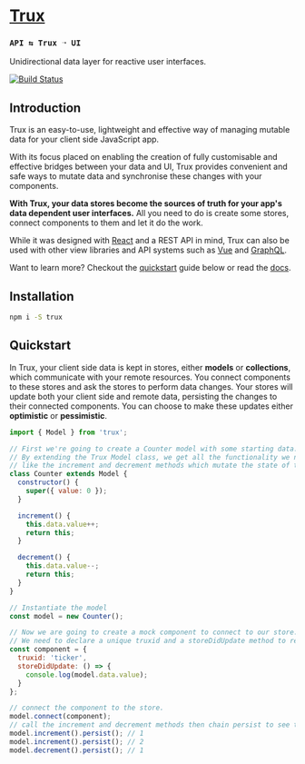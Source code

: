# [Trux](https://github.com/rohan-deshpande/trux)

### `API ⇆ Trux ➝ UI`

Unidirectional data layer for reactive user interfaces.

[![Build Status](https://travis-ci.org/rohan-deshpande/trux.svg?branch=feature/es6)](https://travis-ci.org/rohan-deshpande/trux)

## Introduction

Trux is an easy-to-use, lightweight and effective way of managing mutable data for your client side JavaScript app.

With its focus placed on enabling the creation of fully customisable and effective bridges between your data and UI, Trux provides convenient and safe ways to mutate data and synchronise these changes with your components.

**With Trux, your data stores become the sources of truth for your app's data dependent user interfaces.** All you need to do is create some stores, connect components to them and let it do the work.

While it was designed with [React](https://rohan-deshpande.gitbooks.io/trux/content/usage/react.html) and a REST API in mind, Trux can also be used with other view libraries and API systems such as [Vue](https://rohan-deshpande.gitbooks.io/trux/content/usage/vue.html
) and [GraphQL](https://rohan-deshpande.gitbooks.io/trux/content/usage/graphql.html).

Want to learn more? Checkout the [quickstart](#quickstart) guide below or read the [docs](https://rohan-deshpande.gitbooks.io/trux/content/).

## Installation

```bash
npm i -S trux
```

## Quickstart

In Trux, your client side data is kept in stores, either **models** or **collections**, which communicate with your remote resources. You connect components to these stores and ask the stores to perform data changes. Your stores will update both your client side and remote data, persisting the changes to their connected components. You can choose to make these updates either **optimistic** or **pessimistic**.

```js
import { Model } from 'trux';

// First we're going to create a Counter model with some starting data.
// By extending the Trux Model class, we get all the functionality we need plus we can add custom methods,
// like the increment and decrement methods which mutate the state of the model.
class Counter extends Model {
  constructor() {
    super({ value: 0 });
  }

  increment() {
    this.data.value++;
    return this;
  }

  decrement() {
    this.data.value--;
    return this;
  }
}

// Instantiate the model
const model = new Counter();

// Now we are going to create a mock component to connect to our store.
// We need to declare a unique truxid and a storeDidUpdate method to receive updates from the store.
const component = {
  truxid: 'ticker',
  storeDidUpdate: () => {
    console.log(model.data.value);
  }
};

// connect the component to the store.
model.connect(component);
// call the increment and decrement methods then chain persist to see the new value get logged.
model.increment().persist(); // 1
model.increment().persist(); // 2
model.decrement().persist(); // 1
```



